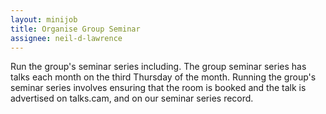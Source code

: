 ```yaml
---
layout: minijob
title: Organise Group Seminar
assignee: neil-d-lawrence
---
```


Run the group's seminar series including. The group seminar series has talks each month on the third Thursday of the month. Running the group's seminar series involves ensuring that the room is booked and the talk is advertised on talks.cam, and on our seminar series record.
